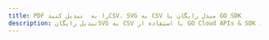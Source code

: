 ---title: PDF را به  تبدیل کنیدCSV، SVG به CSV مبدل رایگان یا GO SDKdescription: تبدیل رایگانSVG به CSV با استفاده از GO Cloud APIs & SDK همچنین اسناد PDF را در Cloud ایجاد، ویرایش و رندر کنید.---